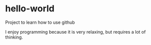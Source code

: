 # hello-world
Project to learn how to use github

I enjoy programming because it is very relaxing, but requires a lot of thinking. 
